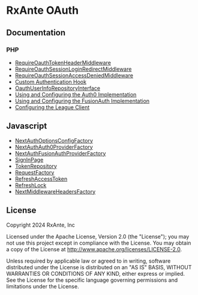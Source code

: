 # RxAnte OAuth

## Documentation

### PHP

- [RequireOauthTokenHeaderMiddleware](documentation/php/require-oauth-token-header-middleware.md)
- [RequireOauthSessionLoginRedirectMiddleware](documentation/php/require-oauth-session-login-redirect-middleware.md)
- [RequireOauthSessionAccessDeniedMiddleware](documentation/php/require-oauth-session-access-denied-middleware.md)
- [Custom Authentication Hook](documentation/php/custom-auth-hook.md)
- [OauthUserInfoRepositoryInterface](documentation/php/oauth-user-info-repository-interface.md)
- [Using and Configuring the Auth0 Implementation](documentation/php/using-configuring-auth0-implementation.md)
- [Using and Configuring the FusionAuth Implementation](documentation/php/using-configuring-fusion-auth-implementation.md)
- [Configuring the League Client](documentation/php/configuring-league-client.md)

## Javascript

- [NextAuthOptionsConfigFactory](documentation/javascript/next-auth-options-config-factory.md)
- [NextAuthAuth0ProviderFactory](documentation/javascript/next-auth-auth0-provider-factory.md)
- [NextAuthFusionAuthProviderFactory](documentation/javascript/next-auth-fusion-auth-provider-factory.md)
- [SignInPage](documentation/javascript/sign-in-page.md)
- [TokenRepository](documentation/javascript/token-repository.md)
- [RequestFactory](documentation/javascript/request-factory.md)
- [RefreshAccessToken](documentation/javascript/refresh-access-token.md)
- [RefreshLock](documentation/javascript/refresh-lock.md)
- [NextMiddlewareHeadersFactory](documentation/javascript/next-middleware-headers-factory.md)

## License

Copyright 2024 RxAnte, Inc

Licensed under the Apache License, Version 2.0 (the "License"); you may not use this project except in compliance with the License. You may obtain a copy of the License at http://www.apache.org/licenses/LICENSE-2.0.

Unless required by applicable law or agreed to in writing, software distributed under the License is distributed on an "AS IS" BASIS, WITHOUT WARRANTIES OR CONDITIONS OF ANY KIND, either express or implied. See the License for the specific language governing permissions and limitations under the License.

